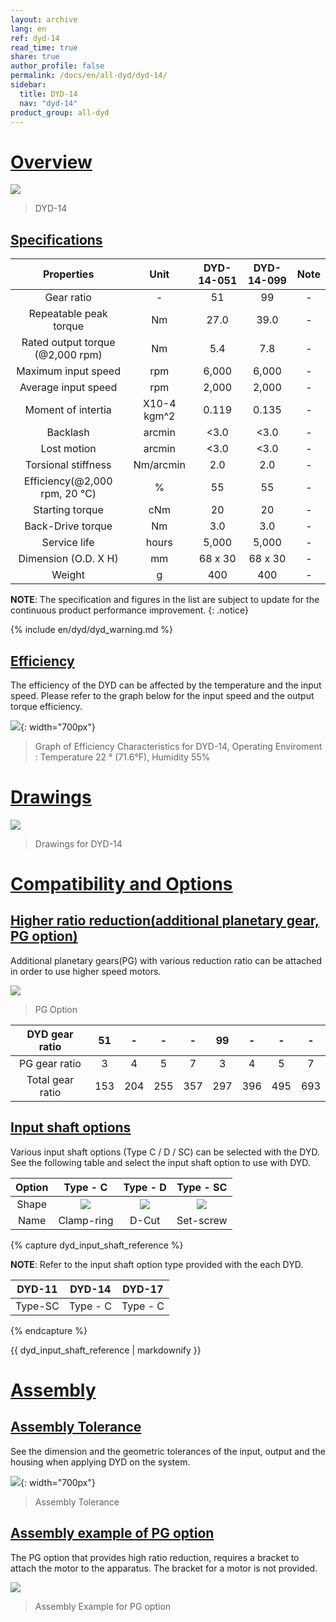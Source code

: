 ```yaml
---
layout: archive
lang: en
ref: dyd-14
read_time: true
share: true
author_profile: false
permalink: /docs/en/all-dyd/dyd-14/
sidebar:
  title: DYD-14
  nav: "dyd-14"
product_group: all-dyd
---
```


# [Overview](#overview)

![](/assets/images/dyd/dyd_14_product_image_01.png)

> DYD-14

## [Specifications](#specifications)

|             Properties             |    Unit     | DYD-14-051 | DYD-14-099 | Note |
|:----------------------------------:|:-----------:|:----------:|:----------:|:----:|
|             Gear ratio             |      -      |     51     |     99     |  -   |
|       Repeatable peak torque       |     Nm      |    27.0    |    39.0    |  -   |
| Rated output torque<br>(@2,000 rpm) |     Nm      |    5.4     |    7.8     |  -   |
|        Maximum input speed         |     rpm     |   6,000    |   6,000    |  -   |
|        Average input speed         |     rpm     |   2,000    |   2,000    |  -   |
|         Moment of intertia         | X10-4 kgm^2 |   0.119    |   0.135    |  -   |
|       Backlash     |   arcmin    |    <3.0    |    <3.0    |  -   |
|            Lost motion             |   arcmin    |    <3.0    |    <3.0    |  -   |
|        Torsional stiffness         |  Nm/arcmin  |    2.0     |    2.0     |  -   |
| Efficiency(@2,000 rpm, 20 &#8451;) |      %      |     55     |     55     |  -   |
|          Starting torque           |     cNm     |     20     |     20     |  -   |
|         Back-Drive torque          |     Nm      |    3.0     |    3.0     |  -   |
|            Service life            |    hours    |   5,000    |   5,000    |  -   |
|        Dimension (O.D. X H)        |     mm      |  68 x 30   |  68 x 30   |  -   |
|               Weight               |      g      |    400     |    400     |  -   |

**NOTE**: The specification and figures in the list are subject to update for the continuous product performance improvement.
{: .notice}

{% include en/dyd/dyd_warning.md %}

## [Efficiency](#efficiency)

The efficiency of the DYD can be affected by the temperature and the input speed. Please refer to the graph below for the input speed and the output torque efficiency.

![](/assets/images/dyd/dyd_14_efficiency.png){: width="700px"}

> Graph of Efficiency Characteristics for DYD-14, Operating Enviroment : Temperature 22 &deg; (71.6&deg;F), Humidity 55%

# [Drawings](#drawings)

![](/assets/images/dyd/dyd_14_drawings.png)

> Drawings for DYD-14 

# [Compatibility and Options](#compatibility-and-options)

## [Higher ratio reduction(additional planetary gear, PG option)](#higher-ratio-reductionadditional-planetary-gear-pg-option)

Additional planetary gears(PG) with various reduction ratio can be attached in order to use higher speed motors.

![](/assets/images/dyd/dyd_14_pg_option_01.png)

> PG Option

|  DYD gear ratio  | 51  |  -  |  -  |  -  | 99  |  -  |  -  |  -  |
|:----------------:|:---:|:---:|:---:|:---:|:---:|:---:|:---:|:---:|
|  PG gear ratio   |  3  |  4  |  5  |  7  |  3  |  4  |  5  |  7  |
| Total gear ratio | 153 | 204 | 255 | 357 | 297 | 396 | 495 | 693 |

## [Input shaft options](#input-shaft-options)

Various input shaft options (Type C / D / SC) can be selected with the DYD. See the following table and select the input shaft option to use with DYD. 

| Option |                   Type - C                    |               Type - D                |                 Type - SC                 |
|:------:|:---------------------------------------------:|:-------------------------------------:|:-----------------------------------------:|
| Shape  | ![](/assets/images/dyd/dyd_clamp_ring_01.png) | ![](/assets/images/dyd/dyd_d_cut.png) | ![](/assets/images/dyd/dyd_set_screw.png) |
|  Name  |                  Clamp-ring                   |                 D-Cut                 |                 Set-screw                 |

{% capture dyd_input_shaft_reference %}

**NOTE**: Refer to the input shaft option type provided with the each DYD.

| DYD-11  |  DYD-14  |  DYD-17  |
|:-------:|:--------:|:--------:|
| Type-SC | Type - C | Type - C |

{% endcapture %}

<div class="notice">{{ dyd_input_shaft_reference | markdownify }}</div>

# [Assembly](#assembly)

## [Assembly Tolerance](#assembly-tolerance)

See the dimension and the geometric tolerances of the input, output and the housing when applying DYD on the system.

![](/assets/images/dyd/dyd_14_assembly_tollerance_01.png){: width="700px"}

> Assembly Tolerance

## [Assembly example of PG option](#assembly-example-of-pg-option)

The PG option that provides high ratio reduction, requires a bracket to attach the motor to the apparatus. The bracket for a motor is not provided.

![](/assets/images/dyd/dyd_14_pg_option_assembly_01.png)

> Assembly Example for PG option
